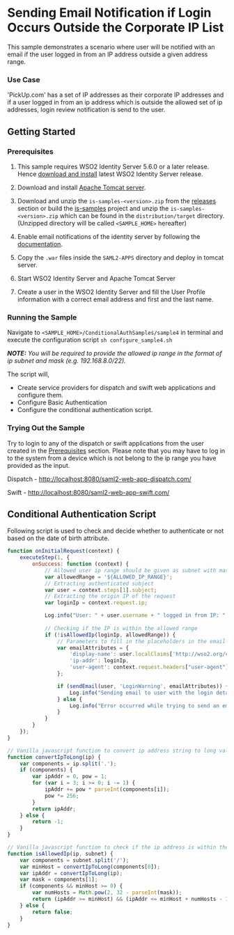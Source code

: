 # Sending Email Notification if Login Occurs Outside the Corporate IP List

This sample demonstrates a scenario where user will be notified with an email if the user logged in from an IP address 
outside a given address range.

### Use Case

'PickUp.com' has a set of IP addresses as their corporate IP addresses and if a user logged in from an ip address which
is outside the allowed set of ip addresses, login review notification is send to the user.

## Getting Started

### Prerequisites

1. This sample requires WSO2 Identity Server 5.6.0 or a later release. Hence 
   [download and install](https://docs.wso2.com/display/IS560/Installing+on+Linux+or+OS+X) latest WSO2 Identity Server 
   release.

2. Download and install [Apache Tomcat server](https://tomcat.apache.org/download-80.cgi).

3. Download and unzip the `is-samples-<version>.zip` from the [releases](https://github.com/wso2/samples-is/releases) 
   section or build the [is-samples](https://github.com/wso2/samples-is) project and unzip the 
   `is-samples-<version>.zip` which can be found in the `distribution/target` directory. (Unzipped directory will be 
   called `<SAMPLE_HOME>` hereafter)
   
4. Enable email notifications of the identity server by following the [documentation](https://docs.wso2.com/display/IS560/Enabling+Notifications+for+User+Operation). 
   
5. Copy the `.war` files inside the `SAML2-APPS` directory and deploy in tomcat server.

6. Start WSO2 Identity Server and Apache Tomcat Server
   
7. Create a user in the WSO2 Identity Server and fill the User Profile information with a correct email address and 
   first and the last name.
   
### Running the Sample

Navigate to `<SAMPLE_HOME>/ConditionalAuthSamples/sample4` in terminal and execute the configuration script 
`sh configure_sample4.sh`

***NOTE:*** *You will be required to provide the allowed ip range in the format of ip subnet and mask 
(e.g. 192.168.8.0/22).*

The script will,
- Create service providers for dispatch and swift web applications and configure them.
- Configure Basic Authentication
- Configure the conditional authentication script.


### Trying Out the Sample

Try to login to any of the dispatch or swift applications from the user created in the [Prerequisites](#prerequisites)
section. Please note that you may have to log in to the system from a device which is not belong to the ip range you 
have provided as the input.

Dispatch - [http://localhost:8080/saml2-web-app-dispatch.com/](http://localhost:8080/saml2-web-app-dispatch.com/)

Swift - [http://localhost:8080/saml2-web-app-swift.com/](http://localhost:8080/saml2-web-app-swift.com/)

## Conditional Authentication Script

Following script is used to check and decide whether to authenticate or not based on the date of birth attribute. 

```javascript
function onInitialRequest(context) {
    executeStep(1, {
        onSuccess: function (context) {
            // Allowed user ip range should be given as subnet with mask. E.g. 192.168.8.0/22
            var allowedRange = '${ALLOWED_IP_RANGE}';
            // Extracting authenticated subject
            var user = context.steps[1].subject;
            // Extracting the origin IP of the request
            var loginIp = context.request.ip;

            Log.info("User: " + user.username + " logged in from IP: " + loginIp);
            
            // Checking if the IP is within the allowed range                
            if (!isAllowedIp(loginIp, allowedRange)) {
                // Parameters to fill in the placeholders in the email template
                var emailAttributes = {
                    'display-name': user.localClaims['http://wso2.org/claims/givenname'],
                    'ip-addr': loginIp,
                    'user-agent': context.request.headers["user-agent"]
                };

                if (sendEmail(user, 'LoginWarning', emailAttributes)) {
                    Log.info("Sending email to user with the login details, User: " + subject.username + " IP: " + loginIp);
                } else {
                    Log.info("Error occurred while trying to send an email");
                }
            }
        }
    });
}

// Vanilla javascript function to convert ip address string to long value
function convertIpToLong(ip) {
    var components = ip.split('.');
    if (components) {
        var ipAddr = 0, pow = 1;
        for (var i = 3; i >= 0; i -= 1) {
            ipAddr += pow * parseInt(components[i]);
            pow *= 256;
        }
        return ipAddr;
    } else {
        return -1;
    }
}

// Vanilla javascript function to check if the ip address is within the given subnet
function isAllowedIp(ip, subnet) {
    var components = subnet.split('/');
    var minHost = convertIpToLong(components[0]);
    var ipAddr = convertIpToLong(ip);
    var mask = components[1];
    if (components && minHost >= 0) {
        var numHosts = Math.pow(2, 32 - parseInt(mask));
        return (ipAddr >= minHost) && (ipAddr <= minHost + numHosts - 1);
    } else {
        return false;
    }
}
```
